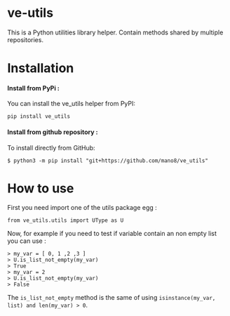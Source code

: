 # ve-utils
This is a Python utilities library helper. Contain methods shared by multiple repositories.

# Installation

#### Install from PyPi :
You can install the ve_utils helper from PyPI:

``pip install ve_utils``

#### Install from github repository :
To install directly from GitHub:

``$ python3 -m pip install "git+https://github.com/mano8/ve_utils"``

# How to use

First you need import one of the utils package egg :

``from ve_utils.utils import UType as U``

Now, for example if you need to test if variable contain an non empty list you can use :

    > my_var = [ 0, 1 ,2 ,3 ]
    > U.is_list_not_empty(my_var)
    > True
    > my_var = 2
    > U.is_list_not_empty(my_var)
    > False 

The ``is_list_not_empty`` method is the same of using ``isinstance(my_var, list) and len(my_var) > 0``.
